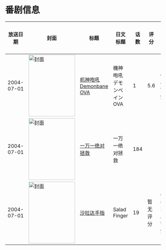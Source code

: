 # 番剧信息

|放送日期|封面|标题|日文标题|话数|评分|评分人数|
|---|---|---|---|---|---|---|
|2004-07-01|<img src="//lain.bgm.tv/pic/cover/c/98/f9/49349_Am7LZ.jpg" alt="封面" style="width:150px;height:200px;object-fit:cover;">|[机神咆吼Demonbane OVA](https://bangumi.tv/subject/49349)|機神咆吼デモンベイン OVA|1|5.6|46人评分|
|2004-07-01|<img src="//lain.bgm.tv/pic/cover/c/7c/61/307946_eUO14.jpg" alt="封面" style="width:150px;height:200px;object-fit:cover;">|[一万一绝对拯救](https://bangumi.tv/subject/307946)|一万一绝对拯救|184|||
|2004-07-01|<img src="//lain.bgm.tv/pic/cover/c/49/96/422749_6S6Se.jpg" alt="封面" style="width:150px;height:200px;object-fit:cover;">|[沙拉达手指](https://bangumi.tv/subject/422749)|Salad Finger|19|暂无评分|少于10人评分|
